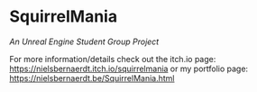 # SquirrelMania
*An Unreal Engine Student Group Project*

For more information/details check out the itch.io page: https://nielsbernaerdt.itch.io/squirrelmania
                                    or my portfolio page: https://nielsbernaerdt.be/SquirrelMania.html
